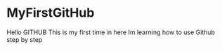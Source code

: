 # MyFirstGitHub
Hello GITHUB 
This is my first time in here
Im learning how to use Github step by step
